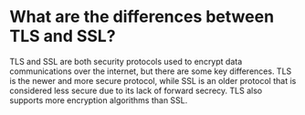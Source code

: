 # What are the differences between TLS and SSL?

TLS and SSL are both security protocols used to encrypt data communications over the internet, but there are some key differences. TLS is the newer and more secure protocol, while SSL is an older protocol that is considered less secure due to its lack of forward secrecy. TLS also supports more encryption algorithms than SSL.
